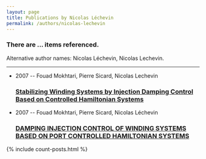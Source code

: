 ```yaml
---
layout: page
title: Publications by Nicolas Léchevin
permalink: /authors/nicolas-lechevin
---
```


<h3 id="number-posts">There are ... items referenced.</h3>
<p id='info-authors'>Alternative author names: Nicolas Léchevin, Nicolas Lechevin.</p>
<hr />
<ul class="post-list">
<li><span class='post-meta'>2007 -- Fouad Mokhtari, Pierre Sicard, Nicolas Lechevin</span><h3><a class='post-link' href="{{ site.baseurl }}/stabilizing-winding-systems-by-injection-damping-control-based-on-controlled-hamiltonian-systems">Stabilizing Winding Systems by Injection Damping Control Based on Controlled Hamiltonian Systems</a></h3></li>
<li><span class='post-meta'>2007 -- Fouad Mokhtari, Pierre Sicard, Nicolas Léchevin</span><h3><a class='post-link' href="{{ site.baseurl }}/damping-injection-control-of-winding-systems-based-on-port-controlled-hamiltonian-systems">DAMPING INJECTION CONTROL OF WINDING SYSTEMS BASED ON PORT CONTROLLED HAMILTONIAN SYSTEMS</a></h3></li>

</ul>
{% include count-posts.html %}
